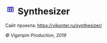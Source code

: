![Логотип проекта](https://raw.githubusercontent.com/vigenpm/Synthesizer/master/logo_small_for_github.png) Synthesizer
=====================
Сайт проекта: <https://vikonter.ru/synthesizer/>


_© Vigenpm Production, 2019_
